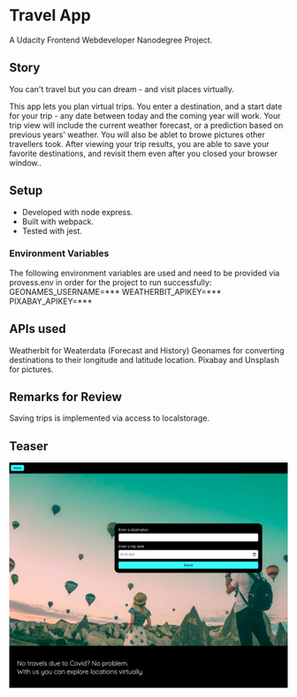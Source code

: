 # Travel App

A Udacity Frontend Webdeveloper Nanodegree Project.

## Story
You can't travel but you can dream - and visit places virtually.

This app lets you plan virtual trips. 
You enter a destination, and a start date for your trip - any date between today and the coming year will work.
Your trip view will include the current weather forecast, or a prediction based on previous years' weather. 
You will also be ablet to browe pictures other travellers took.
After viewing your trip results, you are able to save your favorite destinations, and revisit them even after you closed your browser window..

## Setup
- Developed with node express.
- Built with webpack.
- Tested with jest.

### Environment Variables
The following environment variables are used and need to be provided via provess.env in order for the project to run successfully:
GEONAMES_USERNAME=***
WEATHERBIT_APIKEY=***
PIXABAY_APIKEY=***

## APIs used
Weatherbit for Weaterdata (Forecast and History)
Geonames for converting destinations to their longitude and latitude location.
Pixabay and Unsplash for pictures.


## Remarks for Review
Saving trips is implemented via access to localstorage.


## Teaser
![Screenshot](./screenshot.png)
